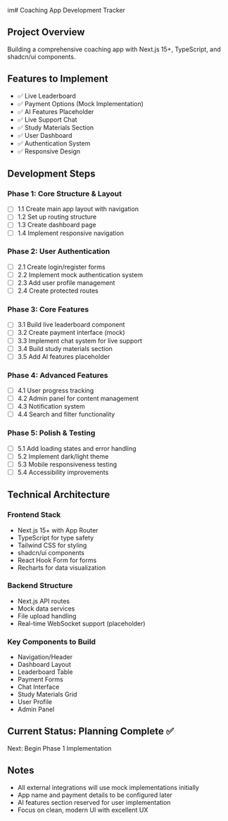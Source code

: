 im# Coaching App Development Tracker

## Project Overview
Building a comprehensive coaching app with Next.js 15+, TypeScript, and shadcn/ui components.

## Features to Implement
- ✅ Live Leaderboard
- ✅ Payment Options (Mock Implementation)
- ✅ AI Features Placeholder
- ✅ Live Support Chat
- ✅ Study Materials Section
- ✅ User Dashboard
- ✅ Authentication System
- ✅ Responsive Design

## Development Steps

### Phase 1: Core Structure & Layout
- [ ] 1.1 Create main app layout with navigation
- [ ] 1.2 Set up routing structure
- [ ] 1.3 Create dashboard page
- [ ] 1.4 Implement responsive navigation

### Phase 2: User Authentication
- [ ] 2.1 Create login/register forms
- [ ] 2.2 Implement mock authentication system
- [ ] 2.3 Add user profile management
- [ ] 2.4 Create protected routes

### Phase 3: Core Features
- [ ] 3.1 Build live leaderboard component
- [ ] 3.2 Create payment interface (mock)
- [ ] 3.3 Implement chat system for live support
- [ ] 3.4 Build study materials section
- [ ] 3.5 Add AI features placeholder

### Phase 4: Advanced Features
- [ ] 4.1 User progress tracking
- [ ] 4.2 Admin panel for content management
- [ ] 4.3 Notification system
- [ ] 4.4 Search and filter functionality

### Phase 5: Polish & Testing
- [ ] 5.1 Add loading states and error handling
- [ ] 5.2 Implement dark/light theme
- [ ] 5.3 Mobile responsiveness testing
- [ ] 5.4 Accessibility improvements

## Technical Architecture

### Frontend Stack
- Next.js 15+ with App Router
- TypeScript for type safety
- Tailwind CSS for styling
- shadcn/ui components
- React Hook Form for forms
- Recharts for data visualization

### Backend Structure
- Next.js API routes
- Mock data services
- File upload handling
- Real-time WebSocket support (placeholder)

### Key Components to Build
- Navigation/Header
- Dashboard Layout
- Leaderboard Table
- Payment Forms
- Chat Interface
- Study Materials Grid
- User Profile
- Admin Panel

## Current Status: Planning Complete ✅
Next: Begin Phase 1 Implementation

## Notes
- All external integrations will use mock implementations initially
- App name and payment details to be configured later
- AI features section reserved for user implementation
- Focus on clean, modern UI with excellent UX
